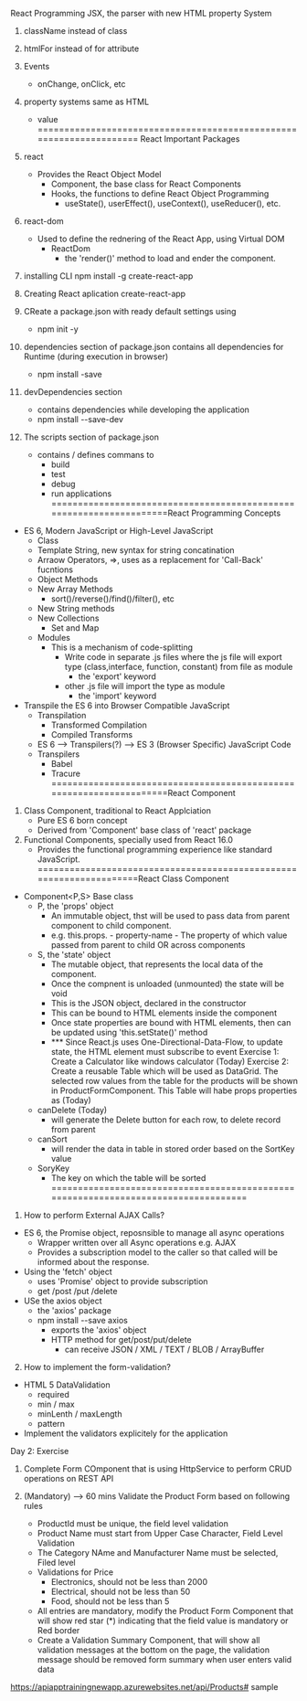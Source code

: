 React Programming
JSX, the parser with new HTML property System
1. className instead of class
2. htmlFor instead of for attribute
3. Events
    - onChange, onClick, etc
4. property systems same as HTML
    - value
====================================================================
React Important Packages
1. react
    - Provides the React Object Model
        - Component, the base class for React Components
        - Hooks, the functions to define React Object Programming
            - useState(), userEffect(), useContext(), useReducer(), etc.
2. react-dom
    - Used to define the rednering of the React App, using Virtual DOM
        - ReactDom
            - the 'render()' method to load and ender the component.

3. installing CLI
    npm install -g create-react-app
4. Creating React aplication
    create-react-app <NAME-OF-THE-APPLICATION>   
5. CReate a package.json with ready default settings using
    - npm init -y
6. dependencies section of package.json contains all dependencies for Runtime (during execution in browser)  
    - npm install -save <PACKAGE-NAME>      
7. devDependencies section
    - contains dependencies while developing the application
    - npm install --save-dev <PACKAGE-NAME>
8. The scripts section of package.json  
    - contains / defines commans to 
        - build
        - test
        - debug
        - run
      applications  
====================================================================React Programming Concepts
- ES 6, Modern JavaScript or High-Level JavaScript
    - Class
    - Template String, new syntax for string concatination
    - Arraow Operators, =>, uses as a replacement for 'Call-Back' fucntions
    - Object Methods
    - New Array Methods
        - sort()/reverse()/find()/filter(), etc
    - New String methods    
    - New Collections
        - Set<T> and Map<T>   
    - Modules
        - This is a mechanism of code-splitting
            - Write code in separate .js files where the js file will export type (class,interface, function, constant) from file as module
                - the 'export' keyword
            - other .js file will import the type as module      
                - the 'import' keyword
- Transpile the ES 6 into Browser Compatible JavaScript
    - Transpilation
        - Transformed Compilation
        - Compiled Transforms
    - ES 6 --> Transpilers(?) --> ES 3 (Browser Specific) JavaScript Code
    - Transpilers
        - Babel
        - Tracure            
====================================================================React Component
1. Class Component, traditional to React Applciation
    - Pure ES 6 born concept
    - Derived from 'Component' base class of 'react' package
2. Functional Components, specially used from React 16.0
    - Provides the functional programming experience like standard JavaScript.
====================================================================React Class Component
- Component<P,S> Base class
    - P, the 'props' object
        - An immutable object, thst will be used to pass data from parent component to child component.
        - e.g.
            this.props.<property-name>
                - property-name
                    - The property of which value passed from parent to child OR across components
    - S, the 'state' object    
        - The mutable object, that represents the local data of the component.
        - Once the compnent is unloaded (unmounted) the state will be void
        - This is the JSON object, declared in the constructor
        - This can be bound to HTML elements inside the component   
        - Once state properties are bound with HTML elements, then can be updated using 'this.setState()' method 
        - *** Since React.js uses One-Directional-Data-Flow, to update state, the HTML element must subscribe to event 
Exercise 1: Create a Calculator like windows calculator  (Today) 
Exercise 2: Create a reusable Table which will be used as DataGrid. The selected row values from the table for the products will be shown in ProductFormComponent. This Table will habe props properties as  (Today)
    - canDelete (Today)
        - will generate the Delete button for each row, to delete record from parent  
    - canSort
        - will render the data in table in stored order based on the SortKey value
    - SoryKey   
        - The key on which the table will be sorted   
===================================================================================
1. How to perform External AJAX Calls?
- ES 6, the Promise object, reposnsible to manage all async operations
    - Wrapper written over all Async operations e.g. AJAX
    - Provides a subscription model to the caller so that called will be informed about the response.
- Using the 'fetch' object
    - uses 'Promise' object to provide subscription
    - get /post /put /delete
- USe the axios object    
    - the 'axios' package
    - npm install --save axios
        - exports the 'axios' object
        - HTTP method for get/post/put/delete
            - can receive JSON / XML / TEXT / BLOB / ArrayBuffer

2. How to implement the form-validation?
- HTML 5 DataValidation
    - required
    - min / max
    - minLenth / maxLength
    - pattern
- Implement the validators explicitely for the application

Day 2: Exercise
1. Complete Form COmponent that is using HttpService to perform CRUD operations on REST API

2. (Mandatory) --> 60 mins
Validate the Product Form based on following rules
    - ProductId must be unique, the field level validation
    - Product Name must start from Upper Case Character, Field Level Validation
    - The Category NAme and Manufacturer Name must be selected, Filed level
    - Validations for Price
        - Electronics, should not be less than 2000
        - Electrical, should not be less than 50
        - Food, should not be less than 5
    - All entries are mandatory, modify the Product Form Component that will show
        red star (*) indicating that the field value is mandatory  or  Red border
    - Create a Validation Summary Component, that will show all validation messages at the bottom on the page, the validation message should be removed form summary when user enters valid data      


https://apiapptrainingnewapp.azurewebsites.net/api/Products# sample

